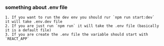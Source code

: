 ### something about .env file

    1. If you want to run the dev env you should rur `npm run start:dev` it will take .env.dev file
    2. If you are just run `npm run` it will take the .env file (basically it is a default file)
    3. If you are create the .env file the variable should start with `REACT_APP`